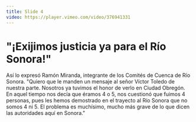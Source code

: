 ```yaml
---
title: Slide 4
video: https://player.vimeo.com/video/376941331
---
```


# "¡Exijimos justicia ya para el Río Sonora!"

Así lo expresó Ramón Miranda, integrante de los Comités de Cuenca de Río Sonora. "Quiero que le manden un mensaje al señor Víctor Toledo de nuestra parte. Nosotros ya tuvimos el honor de verlo en Ciudad Obregón. En aquel tiempo nos decía que éramos 4 o 5, nos cuestionó que fuimos 4 personas, pues les hemos demostrado en el trayecto al Río Sonora que no somos 4 ni 5. El problema es muchísimo, mucho más grave de lo que dicen las autoridades aquí en Sonora."
